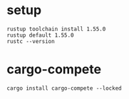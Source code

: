 # setup
```
rustup toolchain install 1.55.0
rustup default 1.55.0
rustc --version
```

# cargo-compete
```
cargo install cargo-compete --locked
```
